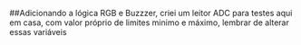 ##Adicionando a lógica RGB e Buzzzer, criei um leitor ADC para testes aqui em casa, com valor próprio de limites minimo e máximo, lembrar de alterar essas variáveis
